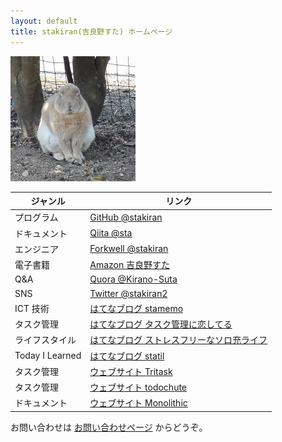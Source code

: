```yaml
---
layout: default
title: stakiran(吉良野すた) ホームページ
---
```


![avatar](assets/img/avatar_half.jpg)

| ジャンル        | リンク |
| --------------  | ------ |
| プログラム      | [GitHub @stakiran](https://github.com/stakiran) |
| ドキュメント    | [Qiita @sta](https://qiita.com/sta) |
| エンジニア      | [Forkwell @stakiran](https://portfolio.forkwell.com/@stakiran) |
| 電子書籍        | [Amazon 吉良野すた](https://www.amazon.co.jp/%E5%90%89%E8%89%AF%E9%87%8E%E3%81%99%E3%81%9F/e/B07JLHMBDV) |
| Q&A             | [Quora @Kirano-Suta](https://jp.quora.com/profile/Kirano-Suta) | 
| SNS             | [Twitter @stakiran2](https://twitter.com/stakiran2) |
| ICT 技術        | [はてなブログ stamemo](http://stakiran.hatenablog.com/) |
| タスク管理      | [はてなブログ タスク管理に恋してる](https://ilovetaskmanagement.hatenablog.com/) |
| ライフスタイル  | [はてなブログ ストレスフリーなソロ充ライフ](https://stressfree-fulfilling-solo.hatenablog.com/) |
| Today I Learned | [はてなブログ statil](https://statil.hatenablog.com/) |
| タスク管理      | [ウェブサイト Tritask](https://tritask.github.io/tritask-web/) |
| タスク管理      | [ウェブサイト todochute](https://stakiran.github.io/todochute-releases/) |
| ドキュメント    | [ウェブサイト Monolithic](https://stakiran.github.io/monolithic/) |

お問い合わせは [お問い合わせページ](contact.md) からどうぞ。
